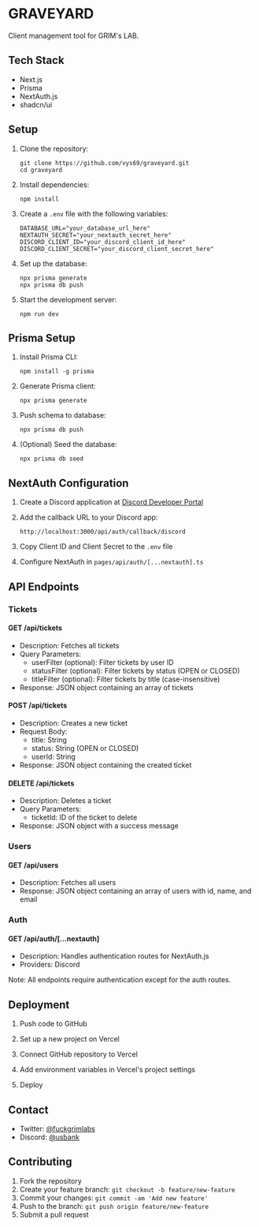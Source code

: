 # GRAVEYARD

Client management tool for GRIM's LAB.

## Tech Stack

- Next.js
- Prisma
- NextAuth.js
- shadcn/ui

## Setup

1. Clone the repository:
   ```
   git clone https://github.com/vys69/graveyard.git
   cd graveyard
   ```

2. Install dependencies:
   ```
   npm install
   ```

3. Create a `.env` file with the following variables:
   ```
   DATABASE_URL="your_database_url_here"
   NEXTAUTH_SECRET="your_nextauth_secret_here"
   DISCORD_CLIENT_ID="your_discord_client_id_here"
   DISCORD_CLIENT_SECRET="your_discord_client_secret_here"
   ```

4. Set up the database:
   ```
   npx prisma generate
   npx prisma db push
   ```

5. Start the development server:
   ```
   npm run dev
   ```

## Prisma Setup

1. Install Prisma CLI:
   ```
   npm install -g prisma
   ```

2. Generate Prisma client:
   ```
   npx prisma generate
   ```

3. Push schema to database:
   ```
   npx prisma db push
   ```

4. (Optional) Seed the database:
   ```
   npx prisma db seed
   ```

## NextAuth Configuration

1. Create a Discord application at [Discord Developer Portal](https://discord.com/developers/applications)

2. Add the callback URL to your Discord app:
   ```
   http://localhost:3000/api/auth/callback/discord
   ```

3. Copy Client ID and Client Secret to the `.env` file

4. Configure NextAuth in `pages/api/auth/[...nextauth].ts`

## API Endpoints

### Tickets

#### GET /api/tickets
- Description: Fetches all tickets
- Query Parameters:
  - userFilter (optional): Filter tickets by user ID
  - statusFilter (optional): Filter tickets by status (OPEN or CLOSED)
  - titleFilter (optional): Filter tickets by title (case-insensitive)
- Response: JSON object containing an array of tickets

#### POST /api/tickets
- Description: Creates a new ticket
- Request Body:
  - title: String
  - status: String (OPEN or CLOSED)
  - userId: String
- Response: JSON object containing the created ticket

#### DELETE /api/tickets
- Description: Deletes a ticket
- Query Parameters:
  - ticketId: ID of the ticket to delete
- Response: JSON object with a success message

### Users

#### GET /api/users
- Description: Fetches all users
- Response: JSON object containing an array of users with id, name, and email

### Auth

#### GET /api/auth/[...nextauth]
- Description: Handles authentication routes for NextAuth.js
- Providers: Discord

Note: All endpoints require authentication except for the auth routes.

## Deployment

1. Push code to GitHub

2. Set up a new project on Vercel

3. Connect GitHub repository to Vercel

4. Add environment variables in Vercel's project settings

5. Deploy

## Contact

- Twitter: [@fuckgrimlabs](https://twitter.com/fuckgrimlabs)
- Discord: [@usbank](https://discord.com/users/913656519847981067)

## Contributing

1. Fork the repository
2. Create your feature branch: `git checkout -b feature/new-feature`
3. Commit your changes: `git commit -am 'Add new feature'`
4. Push to the branch: `git push origin feature/new-feature`
5. Submit a pull request